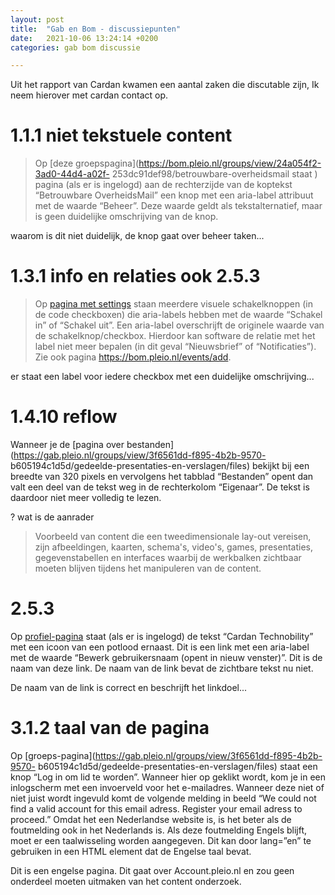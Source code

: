 ```yaml
---
layout: post
title:  "Gab en Bom - discussiepunten"
date:   2021-10-06 13:24:14 +0200
categories: gab bom discussie

---
```

Uit het rapport van Cardan kwamen een aantal zaken die discutable zijn, Ik neem hierover met cardan contact op.

# 1.1.1 niet tekstuele content

> Op [deze groepspagina](https://bom.pleio.nl/groups/view/24a054f2-3ad0-44d4-a02f- 253dc91def98/betrouwbare-overheidsmail staat ) pagina (als er is ingelogd) aan de rechterzijde van de koptekst “Betrouwbare OverheidsMail” een knop met een aria-label attribuut met de waarde “Beheer”. Deze waarde geldt als tekstalternatief, maar is geen duidelijke omschrijving van de knop.

waarom is dit niet duidelijk, de knop gaat over beheer taken...

# 1.3.1 info en relaties ook 2.5.3

> Op [pagina met settings](https://bom.pleio.nl/user/63d3bfde-e6d2-4cde-93cb-e2df4e6bd897/settings) staan meerdere visuele schakelknoppen (in de code checkboxen) die aria-labels hebben met de waarde “Schakel in” of “Schakel uit”. Een aria-label overschrijft de originele waarde van de schakelknop/checkbox. Hierdoor kan software de relatie met het label niet meer bepalen (in dit geval “Nieuwsbrief” of “Notificaties”). Zie ook pagina https://bom.pleio.nl/events/add.

er staat een label voor iedere checkbox met een duidelijke omschrijving...

# 1.4.10 reflow

Wanneer je de [pagina over bestanden](https://gab.pleio.nl/groups/view/3f6561dd-f895-4b2b-9570- b605194c1d5d/gedeelde-presentaties-en-verslagen/files) bekijkt bij een breedte van 320 pixels en vervolgens het tabblad “Bestanden” opent dan valt een deel van de tekst weg in de rechterkolom “Eigenaar”. De tekst is daardoor niet meer volledig te lezen.

? wat is de aanrader
> Voorbeeld van content die een tweedimensionale lay-out vereisen, zijn afbeeldingen, kaarten, schema's, video's, games, presentaties, gegevenstabellen en interfaces waarbij de werkbalken zichtbaar moeten blijven tijdens het manipuleren van de content.

# 2.5.3

Op [profiel-pagina](https://bom.pleio.nl/user/63d3bfde-e6d2-4cde-93cb-e2df4e6bd897/profile) staat (als er is ingelogd) de tekst “Cardan Technobility” met een icoon van een potlood ernaast. Dit is een link met een aria-label met de waarde “Bewerk gebruikersnaam (opent in nieuw venster)”. Dit is de naam van deze link. De naam van de link bevat de zichtbare tekst nu niet.

De naam van de link is correct en beschrijft het linkdoel...

# 3.1.2 taal van de pagina

Op [groeps-pagina](https://gab.pleio.nl/groups/view/3f6561dd-f895-4b2b-9570- b605194c1d5d/gedeelde-presentaties-en-verslagen/files) staat een knop “Log in om lid te worden”. Wanneer hier op geklikt wordt, kom je in een inlogscherm met een invoerveld voor het e-mailadres. Wanneer deze niet of niet juist wordt ingevuld komt de volgende melding in beeld “We could not find a valid account for this email adress. Register your email adress to proceed.” Omdat het een Nederlandse website is, is het beter als de foutmelding ook in het Nederlands is. Als deze foutmelding Engels blijft, moet er een taalwisseling worden aangegeven. Dit kan door lang=”en” te gebruiken in een HTML element dat de Engelse taal bevat.

Dit is een engelse pagina. Dit gaat over Account.pleio.nl en zou geen onderdeel moeten uitmaken van het content onderzoek.